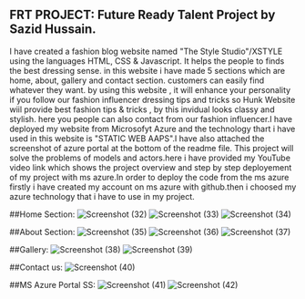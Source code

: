 ## FRT PROJECT: Future Ready Talent Project by Sazid Hussain.
I have created a fashion blog website named "The Style Studio"/XSTYLE using the languages HTML, CSS & Javascript.
It helps the people to finds the best dressing sense. in this website i have made 5 sections which are home, about, gallery and contact section. 
customers can easily find whatever they want. by using this website , it will enhance your personality 
if you follow our fashion influencer dressing tips and tricks so Hunk Website wiil provide best fashion tips & tricks , by this invidual looks 
classy and stylish. here you people can also contact from our fashion influencer.I have deployed my website from Microsofyt Azure and the technology 
thart i have used in this website is "STATIC WEB AAPS".I have also attached the screenshot of azure portal at the bottom of the readme file.
This project will solve the problems of models and actors.here i have provided my YouTube video link which shows the project overview
and step by step deployement of my project with ms azure.In order to deploy the code from the ms azure firstly i have created my account
on ms azure with github.then i choosed my azure technology that i have to use in my project.

##Home Section:
![Screenshot (32)](https://user-images.githubusercontent.com/107535476/180975073-afe75b9a-dc06-4e5b-9297-e5a6ad881f9d.png)
![Screenshot (33)](https://user-images.githubusercontent.com/107535476/180975093-8a7f349b-1a25-4d44-a70d-e250cbd1e74b.png)
![Screenshot (34)](https://user-images.githubusercontent.com/107535476/180975098-b18be6a9-3874-4f19-b429-a0cfadd4d9e7.png)

##About Section:
![Screenshot (35)](https://user-images.githubusercontent.com/107535476/180975220-aed0b77e-26d4-4620-a7a7-5214dfc032a6.png)
![Screenshot (36)](https://user-images.githubusercontent.com/107535476/180975231-d8fb542e-a8d5-4930-94ec-9f76d46591ea.png)
![Screenshot (37)](https://user-images.githubusercontent.com/107535476/180975246-bdbd7d8d-f7b6-4f1d-a269-b7286c2ae706.png)

##Gallery:
![Screenshot (38)](https://user-images.githubusercontent.com/107535476/180975309-e628aa9b-9d04-4699-b697-0fe8219d37fb.png)
![Screenshot (39)](https://user-images.githubusercontent.com/107535476/180975389-115e4fb8-b0b9-41b8-a1db-d6202c4088c1.png)

##Contact us:
![Screenshot (40)](https://user-images.githubusercontent.com/107535476/180975544-7d758a5c-08e5-49c8-a317-6d6cc74c8a10.png)

##MS Azure Portal SS:
![Screenshot (41)](https://user-images.githubusercontent.com/107535476/180975707-9cda63a3-ee47-49ee-a14c-37293f935543.png)
![Screenshot (42)](https://user-images.githubusercontent.com/107535476/180975724-7f4c28fe-9d6c-4498-aead-b79986cc04ee.png)



